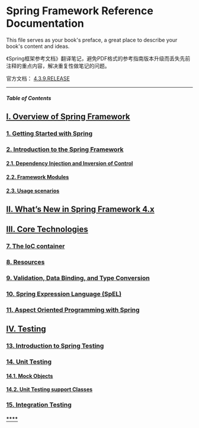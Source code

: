 # Spring Framework Reference Documentation

This file serves as your book's preface, a great place to describe your book's content and ideas.

《Spring框架参考文档》翻译笔记，避免PDF格式的参考指南版本升级而丢失先前注释的重点内容，解决重复性做笔记的问题。

官方文档： [4.3.9.RELEASE](http://docs.spring.io/spring-framework/docs/4.3.9.RELEASE/spring-framework-reference/html/ "Spring Framework Reference Documentation 4.3.9.RELEASE")

---

##### Table of Contents

## [**I. Overview of Spring Framework**](http://docs.spring.io/spring-framework/docs/4.3.9.RELEASE/spring-framework-reference/html/spring-introduction.html)

### [**1. Getting Started with Spring**](http://docs.spring.io/spring-framework/docs/4.3.9.RELEASE/spring-framework-reference/html/overview-getting-started-with-spring.html)

### [**2. Introduction to the Spring Framework**](http://docs.spring.io/spring-framework/docs/4.3.9.RELEASE/spring-framework-reference/html/overview.html)
#### [**2.1. Dependency Injection and Inversion of Control**](http://docs.spring.io/spring-framework/docs/4.3.9.RELEASE/spring-framework-reference/html/overview.html#overview-dependency-injection)
#### [**2.2. Framework Modules**](http://docs.spring.io/spring-framework/docs/4.3.9.RELEASE/spring-framework-reference/html/overview.html#overview-modules)
#### [**2.3. Usage scenarios**](http://docs.spring.io/spring-framework/docs/4.3.9.RELEASE/spring-framework-reference/html/overview.html#overview-usagescenarios)


## [**II. What’s New in Spring Framework 4.x**](http://docs.spring.io/spring-framework/docs/4.3.9.RELEASE/spring-framework-reference/html/spring-whats-new.html)


## [**III. Core Technologies**](http://docs.spring.io/spring-framework/docs/4.3.9.RELEASE/spring-framework-reference/html/spring-core.html)

### [**7. The IoC container**](http://docs.spring.io/spring-framework/docs/4.3.9.RELEASE/spring-framework-reference/html/beans.html)

### [**8. Resources**](http://docs.spring.io/spring-framework/docs/4.3.9.RELEASE/spring-framework-reference/html/resources.html)

### [**9. Validation, Data Binding, and Type Conversion**](http://docs.spring.io/spring-framework/docs/4.3.9.RELEASE/spring-framework-reference/html/validation.html)

### [**10. Spring Expression Language (SpEL)**](http://docs.spring.io/spring-framework/docs/4.3.9.RELEASE/spring-framework-reference/html/expressions.html)

### [**11. Aspect Oriented Programming with Spring**](http://docs.spring.io/spring-framework/docs/4.3.9.RELEASE/spring-framework-reference/html/aop.html)

## [**IV. Testing**](http://docs.spring.io/spring-framework/docs/4.3.9.RELEASE/spring-framework-reference/html/testing.html)

### [**13. Introduction to Spring Testing**](http://docs.spring.io/spring-framework/docs/4.3.9.RELEASE/spring-framework-reference/html/testing-introduction.html)

### [**14. Unit Testing**](http://docs.spring.io/spring-framework/docs/4.3.9.RELEASE/spring-framework-reference/html/unit-testing.html)
#### [**14.1. Mock Objects**](http://docs.spring.io/spring-framework/docs/4.3.9.RELEASE/spring-framework-reference/html/unit-testing.html#mock-objects)
#### [**14.2. Unit Testing support Classes**](http://docs.spring.io/spring-framework/docs/4.3.9.RELEASE/spring-framework-reference/html/unit-testing.html#unit-testing-support-classes)

### [**15. Integration Testing**](http://docs.spring.io/spring-framework/docs/4.3.9.RELEASE/spring-framework-reference/html/integration-testing.html)

#### [****]()
